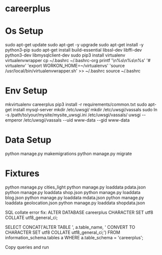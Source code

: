 # careerplus

# Os Setup

sudo apt-get update
sudo apt-get -y upgrade
sudo apt-get install -y python3-pip
sudo apt-get install build-essential libssl-dev libffi-dev python3-dev libmysqlclient-dev
sudo pip3 install virtualenv virtualenvwrapper
cp ~/.bashrc ~/.bashrc-org
printf '\n%s\n%s\n%s' '# virtualenv' 'export WORKON_HOME=~/virtualenvs' 'source /usr/local/bin/virtualenvwrapper.sh' >> ~/.bashrc
source ~/.bashrc

# Env Setup

mkvirtualenv careerplus
pip3 install -r requirements/common.txt
sudo apt-get install mysql-server
mkdir /etc/uwsgi/
mkdir /etc/uwsgi/vassals
sudo ln -s /path/to/your/mysite/mysite_uwsgi.ini /etc/uwsgi/vassals/
uwsgi --emperor /etc/uwsgi/vassals --uid www-data --gid www-data

# Data Setup
python manage.py makemigrations
python manage.py migrate

# Fixtures
python manage.py cities_light
python manage.py loaddata pdata.json
python manage.py loaddata shop.json
python manage.py loaddata blog.json
python manage.py loaddata mdata.json
python manage.py loaddata geolocation.json
python manage.py loaddata shopdata.json

SQL collate error fix:
ALTER DATABASE careerplus CHARACTER SET utf8 COLLATE utf8_general_ci;

SELECT CONCAT('ALTER TABLE ', a.table_name, ' CONVERT TO CHARACTER SET utf8 COLLATE utf8_general_ci;') FROM information_schema.tables a WHERE a.table_schema = 'careerplus';

Copy queries and run
